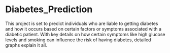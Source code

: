 # Diabetes_Prediction
This project is set to predict individuals who are liable to getting diabetes and how it occurs based on certain factors or symptoms associated with a diabetic patient. With key details on how certain symptoms like high glucose levels and smoking can influence the risk of having diabetes, detailed graphs explain it all.  
